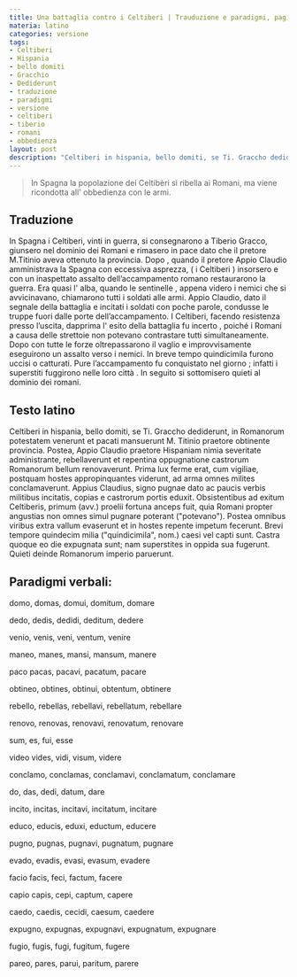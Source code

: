 ```yaml
---
title: Una battaglia contro i Celtiberi | Trauduzione e paradigmi, pagina 338 es. 4
materia: latino
categories: versione
tags:
- Celtiberi
- Hispania
- bello domiti
- Gracchio
- Dediderunt
- traduzione
- paradigmi
- versione
- celtiberi
- tiberio
- romani
- obbedienza
layout: post
description: "Celtiberi in hispania, bello domiti, se Ti. Graccho dediderunt, in Romanorum potestatem venerunt. Paradigmi e traduzione dell' esercizio 4 a pagina 338."
---
```


> In Spagna la popolazione dei Celtibèri si ribella ai Romani, ma viene ricondotta all' obbedienza con le armi.

## Traduzione

In Spagna i Celtiberi, vinti in guerra, si consegnarono a Tiberio Gracco, giunsero nel dominio dei Romani e rimasero in pace dato che il pretore M.Titinio aveva ottenuto la provincia. Dopo , quando il pretore Appio Claudio amministrava la Spagna con eccessiva asprezza, ( i Celtiberi ) insorsero e con un inaspettato assalto dell’accampamento romano restaurarono la guerra. Era quasi l' alba, quando le sentinelle , appena videro i nemici che si avvicinavano, chiamarono tutti i soldati alle armi. Appio Claudio, dato il segnale della battaglia e incitati i soldati con poche parole, condusse le truppe fuori dalle porte dell’accampamento.  I Celtiberi, facendo resistenza presso l’uscita, dapprima l' esito della battaglia fu incerto , poiché i Romani a causa delle strettoie non potevano contrastare tutti simultaneamente. Dopo con tutte le forze oltrepassarono il vaglio e improvvisamente eseguirono un assalto verso i nemici. In breve tempo quindicimila furono uccisi o catturati. Pure l’accampamento fu conquistato nel giorno ; infatti i superstiti fuggirono nelle loro città . In seguito si sottomisero quieti al dominio dei romani. 

## Testo latino

Celtiberi in hispania, bello domiti, se Ti. Graccho dediderunt, in Romanorum potestatem venerunt et pacati mansuerunt M. Titinio praetore obtinente provincia. Postea, Appio Claudio praetore Hispaniam nimia severitate administrante, rebellaverunt et repentina oppugnatione castrorum Romanorum bellum renovaverunt. Prima lux ferme erat, cum vigiliae, postquam hostes appropinquantes viderunt, ad arma omnes milites conclamaverunt. Appius Claudius, signo pugnae dato ac paucis verbis militibus incitatis, copias e castrorum portis eduxit. Obsistentibus ad exitum Celtiberis, primum (avv.) proelii fortuna anceps fuit, quia Romani propter angustias non omnes simul pugnare poterant ("potevano"). Postea omnibus viribus extra vallum evaserunt et in hostes repente impetum fecerunt. Brevi tempore quindecim milia ("quindicimila", nom.) caesi vel capti sunt. Castra quoque eo die expugnata sunt; nam superstites in oppida sua fugerunt. Quieti deinde Romanorum imperio paruerunt.

## Paradigmi verbali:

domo, domas, domui, domitum, domare

dedo, dedis, dedidi, deditum, dedere

venio, venis, veni, ventum, venire

maneo, manes, mansi, mansum, manere

paco pacas, pacavi, pacatum, pacare

obtineo, obtines, obtinui, obtentum, obtinere

rebello, rebellas, rebellavi, rebellatum, rebellare

renovo, renovas, renovavi, renovatum, renovare

sum, es, fui, esse

video vides, vidi, visum, videre

conclamo, conclamas, conclamavi, conclamatum, conclamare

do, das, dedi, datum, dare

incito, incitas, incitavi, incitatum, incitare

educo, educis, eduxi, eductum, educere

pugno, pugnas, pugnavi, pugnatum, pugnare

evado, evadis, evasi, evasum, evadere

facio facis, feci, factum, facere

capio capis, cepi, captum, capere

caedo, caedis, cecidi, caesum, caedere

expugno, expugnas, expugnavi, expugnatum, expugnare

fugio, fugis, fugi, fugitum, fugere

pareo, pares, parui, paritum, parere